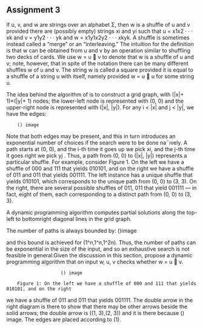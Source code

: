 ## Assignment 3

If u, v, and w are strings over an alphabet Σ, then w is a shuffle of u and v provided there
are (possibly empty) strings xi and yi such that u = x1x2 · · · xk and v = y1y2 · · · yk and
w = x1y1x2y2 · · · xkyk. A shuffle is sometimes instead called a “merge” or an “interleaving.”
The intuition for the definition is that w can be obtained from u and v by an operation similar
to shuffling two decks of cards. We use w = u  v to denote that w is a shuffle of u and v;
note, however, that in spite of the notation there can be many different shuffles w of u and v.
The string w is called a square provided it is equal to a shuffle of a string u with itself, namely
provided w = u  u for some string u.

The idea behind the algorithm of is to construct a grid graph, with (|x|+ 1)×(|y|+ 1) nodes;
the lower-left node is represented with (0, 0) and the upper-right node is represented with
(|x|, |y|). For any i < |x| and j < |y|, we have the edges:

		() image

Note that both edges may be present, and this in turn introduces an exponential number of
choices if the search were to be done na¨ıvely. A path starts at (0, 0), and the i-th time it goes up we pick xi, and the j-th time it goes right we pick yj . Thus, a path from (0, 0) to (|x|, |y|) represents a particular shuffle.
For example, consider Figure 1. On the left we have a shuffle of 000 and 111 that yields
010101, and on the right we have a shuffle of 011 and 011 that yields 001111. The left
instance has a unique shuffle that yields 010101, which corresponds to the unique path from
(0, 0) to (3, 3). On the right, there are several possible shuffles of 011, 011 that yield 001111
— in fact, eight of them, each corresponding to a distinct path from (0, 0) to (3, 3).

A dynamic programming algorithm computes partial solutions along the top-left to bottomright
diagonal lines in the grid graph.

The number of paths is always bounded by:
					()image

and this bound is achieved for (1^n,1^n,1^2n). Thus, the number of paths can be exponential in
the size of the input, and so an exhaustive search is not feasible in general.Given the discussion in this section, propose a dynamic programming algorithm that on input
w, u, v checks whether w = u  v.

						() image

		Figure 1: On the left we have a shuffle of 000 and 111 that yields 010101, and on the right
we have a shuffle of 011 and 011 that yields 001111. The double arrow in the right diagram
is there to show that there may be other arrows beside the solid arrows; the double arrow is
((1, 3),(2, 3)) and it is there because () image. The edges are placed
according to (1).